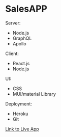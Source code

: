 # SalesAPP

Server:

- Node.js
- GraphQL
- Apollo

Client:

- React.js
- Node.js

UI:

- CSS
- MUI/material Library

Deployment:

- Heroku
- Git

<a href= "https://server-sales-appjb2022.herokuapp.com/">Link to Live App</a>

